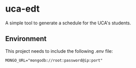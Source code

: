 # uca-edt

A simple tool to generate a schedule for the UCA's students. 


## Environment

This project needs to include the following .env file:

```
MONGO_URL="mongodb://root:password@ip:port"
```